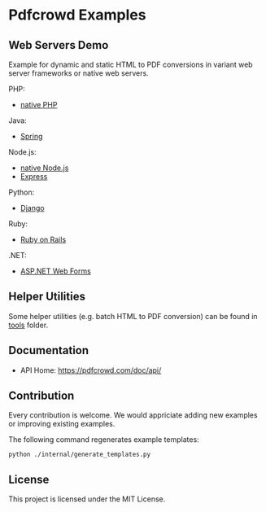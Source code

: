 # Pdfcrowd Examples

## Web Servers Demo

Example for dynamic and static HTML to PDF conversions in variant web server frameworks or native web servers.

PHP:

- [native PHP](../../tree/master/php/php)

Java:

- [Spring](../../tree/master/java/spring)

Node.js:

- [native Node.js](../../tree/master/nodejs/nodejs)
- [Express](../../tree/master/nodejs/express)

Python:

- [Django](../../tree/master/python/django)

Ruby:

- [Ruby on Rails](../../tree/master/ruby/rails)

.NET:

- [ASP.NET Web Forms](../../tree/master/dotnet/asp-net-web-forms)

## Helper Utilities

Some helper utilities (e.g. batch HTML to PDF conversion) can be found in [tools](../../tree/master/tools) folder.

## Documentation

* API Home:  <https://pdfcrowd.com/doc/api/>

## Contribution

Every contribution is welcome. We would appriciate adding new examples or improving existing examples.

The following command regenerates example templates:
```
python ./internal/generate_templates.py
```

## License

This project is licensed under the MIT License.
